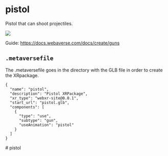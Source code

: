 # pistol

Pistol that can shoot projectiles.

![](https://i.imgur.com/tSyVgXO.png)

Guide: https://docs.webaverse.com/docs/create/guns


## `.metaversefile`

The .metaversefile goes in the directory with the GLB file in order to create the XRpackage.

```
{
  "name": "pistol",
  "description": "Pistol XRPackage",
  "xr_type": "webxr-site@0.0.1",
  "start_url": "pistol.glb",
  "components": [
    {
      "type": "use",
      "subtype": "gun",
      "useAnimation": "pistol"
    }
  ]
}
```
#   p i s t o l  
 